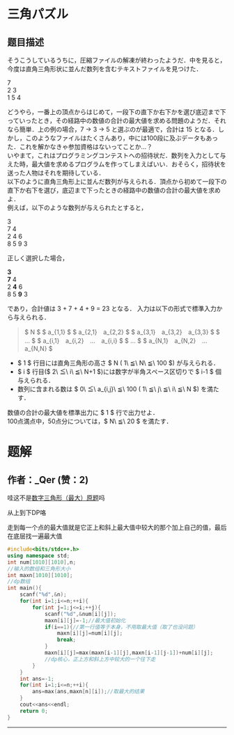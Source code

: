 # 三角パズル

## 题目描述

[problemUrl]: https://atcoder.jp/contests/wupc2012/tasks/wupc2012_4

 そうこうしているうちに，圧縮ファイルの解凍が終わったようだ．中を見ると，今度は直角三角形状に並んだ数列を含むテキストファイルを見つけた．  
  
 7  
 2 3  
 1 5 4  
  
 どうやら，一番上の頂点からはじめて，一段下の直下か右下かを選び底辺まで下っていったとき，その経路中の数値の合計の最大値を求める問題のようだ．それなら簡単．上の例の場合，7 -&gt; 3 -&gt; 5 と選ぶのが最適で，合計は 15 となる．しかし，このようなファイルはたくさんあり，中には100段に及ぶデータもあった．これを解かなきゃ参加資格はないってことか…？  
 いやまて，これはプログラミングコンテストへの招待状だ．数列を入力として与えた時，最大値を求めるプログラムを作ってしまえばいい．おそらく，招待状を送った人物はそれを期待している．  
 以下のように直角三角形上に並んだ数列が与えられる．頂点から初めて一段下の直下か右下を選び，底辺まで下ったときの経路中の数値の合計の最大値を求めよ．  
 例えば，以下のような数列が与えられたとすると，  
  
 3  
 7 4  
 2 4 6  
 8 5 9 3  
  
 正しく選択した場合，  
  
**3**  
**7** 4  
 2 **4** 6  
 8 5 **9** 3  
  
 であり，合計値は 3 + 7 + 4 + 9 = 23 となる． 入力は以下の形式で標準入力から与えられる．

> $ N $ $ a_{1,1} $ $ a_{2,1}　a_{2,2} $ $ a_{3,1}　a_{3,2}　a_{3,3} $ $ ... $ $ a_{i,1}　a_{i,2}　...　a_{i,i} $ $ ... $ $ a_{N,1}　a_{N,2}　...　a_{N,N} $

- $ 1 $ 行目には直角三角形の高さ $ N $($ 1\ ≦\ N\ ≦\ 100 $) が与えられる．
- $ i $ 行目($ 2\ ≦\ i\ ≦\ N+1 $)には数字が半角スペース区切りで $ i-1 $ 個与えられる．
- 数列に含まれる数は $ 0\ ≦\ a_{i,j}\ ≦\ 100 $($ 1\ ≦\ j\ ≦\ i\ ≦\ N $) を満たす．
 
 数値の合計の最大値を標準出力に $ 1 $ 行で出力せよ．  
 100点満点中，50点分については，$ N\ ≦\ 20 $ を満たす．

# 题解

## 作者：_Qer (赞：2)

哇这不是[数字三角形（最大）原题](https://www.luogu.org/problemnew/show/P1216)吗

从上到下DP咯

走到每一个点的最大值就是它正上和斜上最大值中较大的那个加上自己的值，最后在底层找一遍最大值

```cpp
#include<bits/stdc++.h>
using namespace std;
int num[1010][1010],n;
//输入的数组和三角形大小
int maxn[1010][1010];
//dp数组
int main(){
    scanf("%d",&n);
    for(int i=1;i<=n;++i){
        for(int j=1;j<=i;++j){
            scanf("%d",&num[i][j]);
            maxn[i][j]=-1;//最大值初始化
            if(i==1){//第一行值等于本身，不用取最大值（取了也没问题）
                maxn[i][j]=num[i][j];
                break;
            }
            maxn[i][j]=max(maxn[i-1][j],maxn[i-1][j-1])+num[i][j];
            //dp核心，正上方和斜上方中较大的一个往下走
        }
    }
    int ans=-1;
    for(int i=1;i<=n;++i){
        ans=max(ans,maxn[n][i]);//取最大的结果
    }
    cout<<ans<<endl;
    return 0;
}
```

---


